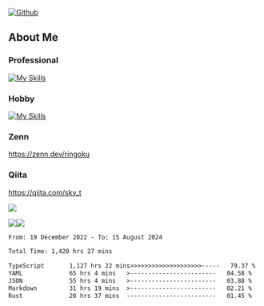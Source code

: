 [![Github](https://img.shields.io/github/followers/skyt-a?label=Follow&style=social)](https://github.com/skyt-a)

## About Me
### Professional
[![My Skills](https://skillicons.dev/icons?i=react,ts,js,nodejs,java,graphql,firebase,githubactions&theme=light)](https://skillicons.dev)
### Hobby
[![My Skills](https://skillicons.dev/icons?i=unity,rust,py&theme=light)](https://skillicons.dev)

### Zenn
https://zenn.dev/ringoku
### Qiita
https://qiita.com/sky_t


![](https://github-profile-summary-cards.vercel.app/api/cards/profile-details?username=skyt-a&theme=default)

![](https://github-profile-summary-cards.vercel.app/api/cards/repos-per-language?username=skyt-a&theme=default)![](https://github-profile-summary-cards.vercel.app/api/cards/stats?username=RinGoku&theme=default)

<!--START_SECTION:waka-->

```txt
From: 19 December 2022 - To: 15 August 2024

Total Time: 1,420 hrs 27 mins

TypeScript       1,127 hrs 22 mins>>>>>>>>>>>>>>>>>>>>-----   79.37 %
YAML             65 hrs 4 mins   >------------------------   04.58 %
JSON             55 hrs 4 mins   >------------------------   03.88 %
Markdown         31 hrs 19 mins  >------------------------   02.21 %
Rust             20 hrs 37 mins  -------------------------   01.45 %
```

<!--END_SECTION:waka-->
